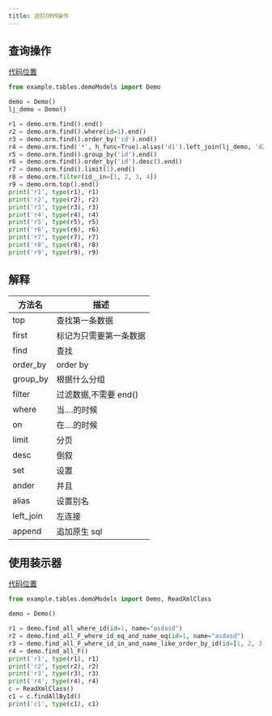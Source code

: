 ```yaml
---
title: 进阶ORM操作
---
```


## 查询操作

[代码位置](https://gitee.com/cacode_cctvadmin/aestate/blob/main/example/operas/mysql/ormOpera/find.py)

```python
from example.tables.demoModels import Demo

demo = Demo()
lj_demo = Demo()

r1 = demo.orm.find().end()
r2 = demo.orm.find().where(id=1).end()
r3 = demo.orm.find().order_by('id').end()
r4 = demo.orm.find('*', h_func=True).alias('d1').left_join(lj_demo, 'd2').on('d1.id', 'd2.id').end()
r5 = demo.orm.find().group_by('id').end()
r6 = demo.orm.find().order_by('id').desc().end()
r7 = demo.orm.find().limit(1).end()
r8 = demo.orm.filter(id__in=[1, 2, 3, 4])
r9 = demo.orm.top().end()
print('r1', type(r1), r1)
print('r2', type(r2), r2)
print('r3', type(r3), r3)
print('r4', type(r4), r4)
print('r5', type(r5), r5)
print('r6', type(r6), r6)
print('r7', type(r7), r7)
print('r8', type(r8), r8)
print('r9', type(r9), r9)

```

## 解释

| 方法名    | 描述                   |
| --------- | ---------------------- |
| top       | 查找第一条数据         |
| first     | 标记为只需要第一条数据 |
| find      | 查找                   |
| order_by  | order by               |
| group_by  | 根据什么分组           |
| filter    | 过滤数据,不需要 end() |
| where     | 当....的时候           |
| on        | 在....的时候           |
| limit     | 分页                   |
| desc      | 倒叙                   |
| set       | 设置                   |
| ander     | 并且                   |
| alias     | 设置别名               |
| left_join | 左连接                 |
| append    | 追加原生 sql           |

## 使用装示器

[代码位置](https://gitee.com/cacode_cctvadmin/aestate/blob/main/example/operas/mysql/ormOpera/anno.py)

```python
from example.tables.demoModels import Demo, ReadXmlClass

demo = Demo()

r1 = demo.find_all_where_id(id=1, name="asdasd")
r2 = demo.find_all_F_where_id_eq_and_name_eq(id=1, name="asdasd")
r3 = demo.find_all_F_where_id_in_and_name_like_order_by_id(id=[1, 2, 3, 4], name="%a%")
r4 = demo.find_all_F()
print('r1', type(r1), r1)
print('r2', type(r2), r2)
print('r3', type(r3), r3)
print('r4', type(r4), r4)
c = ReadXmlClass()
c1 = c.findAllById()
print('c1', type(c1), c1)

```

